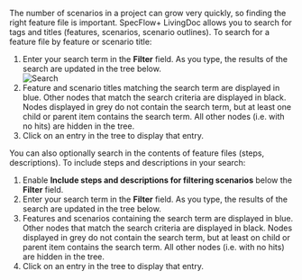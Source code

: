The number of scenarios in a project can grow very quickly, so finding the right feature file is important. SpecFlow+ LivingDoc allows you to search for tags and titles (features, scenarios, scenario outlines). 
To search for a feature file by feature or scenario title:  

1. Enter your search term in the **Filter** field. As you type, the results of the search are updated in the tree below.  
  ![Search](http://www.specflow.org/screenshots/Search.png)
1. Feature and scenario titles matching the search term are displayed in blue. Other nodes that match the search criteria are displayed in black. Nodes displayed in grey do not contain the search term, but at least one child or parent item contains the search term. All other nodes (i.e. with no hits) are hidden in the tree.
1. Click on an entry in the tree to display that entry.

You can also optionally search in the contents of feature files (steps, descriptions).
To include steps and descriptions in your search:  

1. Enable **Include steps and descriptions for filtering scenarios** below the **Filter** field.
1. Enter your search term in the **Filter** field. As you type, the results of the search are updated in the tree below.
1. Features and scenarios containing the search term are displayed in blue. Other nodes that match the search criteria are displayed in black. Nodes displayed in grey do not contain the search term, but at least on child or parent item contains the search term. All other nodes (i.e. with no hits) are hidden in the tree.
1. Click on an entry in the tree to display that entry.